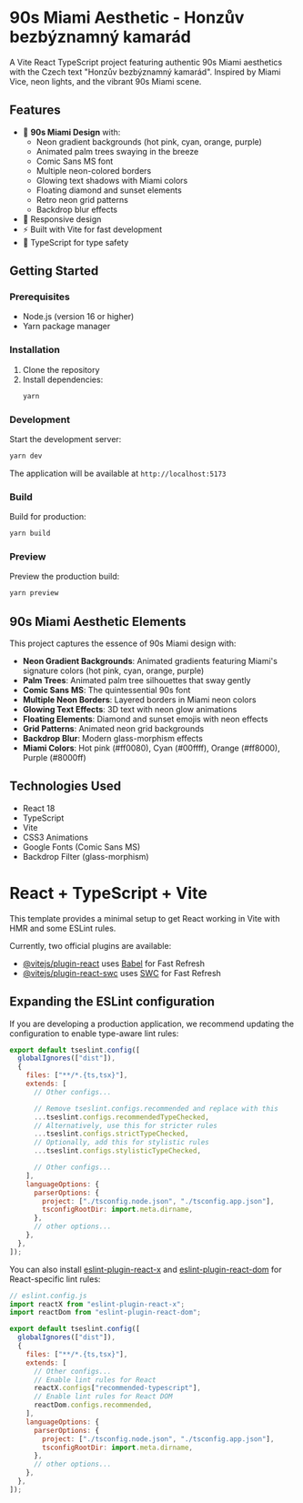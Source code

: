 # 90s Miami Aesthetic - Honzův bezbýznamný kamarád

A Vite React TypeScript project featuring authentic 90s Miami aesthetics with the Czech text "Honzův bezbýznamný kamarád". Inspired by Miami Vice, neon lights, and the vibrant 90s Miami scene.

## Features

- 🌴 **90s Miami Design** with:
  - Neon gradient backgrounds (hot pink, cyan, orange, purple)
  - Animated palm trees swaying in the breeze
  - Comic Sans MS font
  - Multiple neon-colored borders
  - Glowing text shadows with Miami colors
  - Floating diamond and sunset elements
  - Retro neon grid patterns
  - Backdrop blur effects
- 📱 Responsive design
- ⚡ Built with Vite for fast development
- 🔧 TypeScript for type safety

## Getting Started

### Prerequisites

- Node.js (version 16 or higher)
- Yarn package manager

### Installation

1. Clone the repository
2. Install dependencies:
   ```bash
   yarn
   ```

### Development

Start the development server:

```bash
yarn dev
```

The application will be available at `http://localhost:5173`

### Build

Build for production:

```bash
yarn build
```

### Preview

Preview the production build:

```bash
yarn preview
```

## 90s Miami Aesthetic Elements

This project captures the essence of 90s Miami design with:

- **Neon Gradient Backgrounds**: Animated gradients featuring Miami's signature colors (hot pink, cyan, orange, purple)
- **Palm Trees**: Animated palm tree silhouettes that sway gently
- **Comic Sans MS**: The quintessential 90s font
- **Multiple Neon Borders**: Layered borders in Miami neon colors
- **Glowing Text Effects**: 3D text with neon glow animations
- **Floating Elements**: Diamond and sunset emojis with neon effects
- **Grid Patterns**: Animated neon grid backgrounds
- **Backdrop Blur**: Modern glass-morphism effects
- **Miami Colors**: Hot pink (#ff0080), Cyan (#00ffff), Orange (#ff8000), Purple (#8000ff)

## Technologies Used

- React 18
- TypeScript
- Vite
- CSS3 Animations
- Google Fonts (Comic Sans MS)
- Backdrop Filter (glass-morphism)

# React + TypeScript + Vite

This template provides a minimal setup to get React working in Vite with HMR and some ESLint rules.

Currently, two official plugins are available:

- [@vitejs/plugin-react](https://github.com/vitejs/vite-plugin-react/blob/main/packages/plugin-react) uses [Babel](https://babeljs.io/) for Fast Refresh
- [@vitejs/plugin-react-swc](https://github.com/vitejs/vite-plugin-react/blob/main/packages/plugin-react-swc) uses [SWC](https://swc.rs/) for Fast Refresh

## Expanding the ESLint configuration

If you are developing a production application, we recommend updating the configuration to enable type-aware lint rules:

```js
export default tseslint.config([
  globalIgnores(["dist"]),
  {
    files: ["**/*.{ts,tsx}"],
    extends: [
      // Other configs...

      // Remove tseslint.configs.recommended and replace with this
      ...tseslint.configs.recommendedTypeChecked,
      // Alternatively, use this for stricter rules
      ...tseslint.configs.strictTypeChecked,
      // Optionally, add this for stylistic rules
      ...tseslint.configs.stylisticTypeChecked,

      // Other configs...
    ],
    languageOptions: {
      parserOptions: {
        project: ["./tsconfig.node.json", "./tsconfig.app.json"],
        tsconfigRootDir: import.meta.dirname,
      },
      // other options...
    },
  },
]);
```

You can also install [eslint-plugin-react-x](https://github.com/Rel1cx/eslint-react/tree/main/packages/plugins/eslint-plugin-react-x) and [eslint-plugin-react-dom](https://github.com/Rel1cx/eslint-react/tree/main/packages/plugins/eslint-plugin-react-dom) for React-specific lint rules:

```js
// eslint.config.js
import reactX from "eslint-plugin-react-x";
import reactDom from "eslint-plugin-react-dom";

export default tseslint.config([
  globalIgnores(["dist"]),
  {
    files: ["**/*.{ts,tsx}"],
    extends: [
      // Other configs...
      // Enable lint rules for React
      reactX.configs["recommended-typescript"],
      // Enable lint rules for React DOM
      reactDom.configs.recommended,
    ],
    languageOptions: {
      parserOptions: {
        project: ["./tsconfig.node.json", "./tsconfig.app.json"],
        tsconfigRootDir: import.meta.dirname,
      },
      // other options...
    },
  },
]);
```
